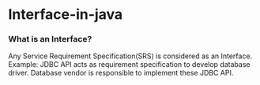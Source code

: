 # Interface-in-java

### What is an Interface?
Any Service Requirement Specification(SRS) is considered as an Interface.
Example: JDBC API acts as requirement specification to develop database driver. Database vendor is responsible to implement these JDBC API.
